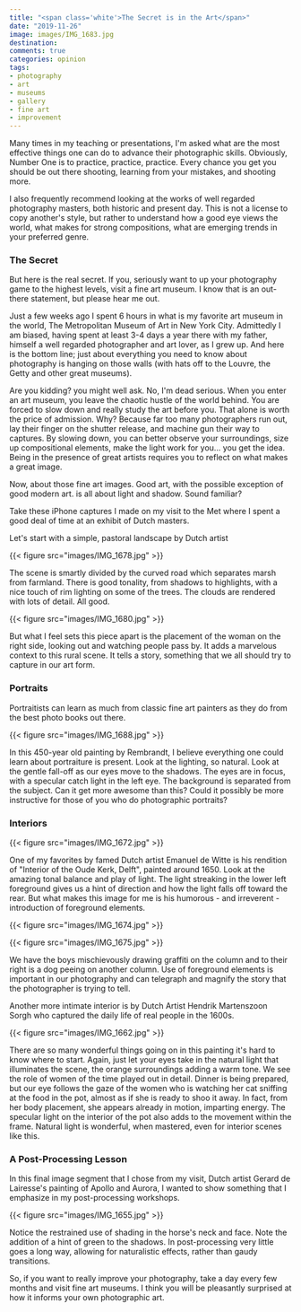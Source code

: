 ```yaml
---
title: "<span class='white'>The Secret is in the Art</span>"
date: "2019-11-26"
image: images/IMG_1683.jpg
destination:
comments: true
categories: opinion
tags:
- photography
- art
- museums
- gallery
- fine art
- improvement
---
```


Many times in my teaching or presentations, I'm asked what are the most effective things one can do to advance their photographic skills. Obviously, Number One is to practice, practice, practice. Every chance you get you should be out there shooting, learning from your mistakes, and shooting more. 

I also frequently recommend looking at the works of well regarded photography masters, both historic and present day. This is not a license to copy another's style, but rather to understand how a good eye views the world, what makes for strong compositions, what are emerging trends in your preferred genre. 

### The Secret

But here is the real secret. If you, seriously want to up your photography game to the highest levels, visit a fine art museum. I know that is an out-there statement, but please hear me out. 

Just a few weeks ago I spent 6 hours in what is my favorite art museum in the world, The Metropolitan Museum of Art in New York City. Admittedly I am biased, having spent at least 3-4 days a year there with my father, himself a well regarded photographer and art lover, as I grew up. And here is the bottom line; just about everything you need to know about photography is hanging on those walls (with hats off to the Louvre, the Getty and other great museums). 

Are you kidding? you might well ask. No, I'm dead serious. When you enter an art museum, you leave the chaotic hustle of the world behind. You are forced to slow down and really study the art before you. That alone is worth the price of admission. Why? Because far too many photographers run out, lay their finger on the shutter release, and machine gun their way to captures. By slowing down, you can better observe your surroundings, size up compositional elements, make the light work for you... you get the idea. Being in the presence of great artists requires you to reflect on what makes a great image. 

Now, about those fine art images. Good art, with the possible exception of good modern art. is all about light and shadow. Sound familiar? 

Take these iPhone captures I made on my visit to the Met where I spent a good deal of time at an exhibit of Dutch masters. 

Let's start with a simple, pastoral landscape by Dutch artist 

{{< figure src="images/IMG_1678.jpg" >}}

The scene is smartly divided by the curved road which separates marsh from farmland. There is good tonality, from shadows to highlights, with a nice touch of rim lighting on some of the trees. The clouds are rendered with lots of detail. All good. 

{{< figure src="images/IMG_1680.jpg" >}}

But what I feel sets this piece apart is the placement of the woman on the right side, looking out and watching people pass by. It adds a marvelous context to this rural scene. It tells a story, something that we all should try to capture in our art form. 


### Portraits



Portraitists can learn as much from classic fine art painters as they do from the best photo books out there. 

{{< figure src="images/IMG_1688.jpg" >}}

In this 450-year old painting by Rembrandt, I believe everything one could learn about portraiture is present. Look at the lighting, so natural. Look at the gentle fall-off as our eyes move to the shadows. The eyes are in focus, with a specular catch light in the left eye. The background is separated from the subject. Can it get more awesome than this? Could it possibly be more instructive for those of you who do photographic portraits?

### Interiors

{{< figure src="images/IMG_1672.jpg" >}}

One of my favorites by famed Dutch artist Emanuel de Witte is his rendition of "Interior of the Oude Kerk, Delft", painted around 1650. Look at the amazing tonal balance and play of light. The light streaking in the lower left foreground gives us a hint of direction and how the light falls off toward the rear. But what makes this image for me is his humorous - and irreverent - introduction of foreground elements. 

{{< figure src="images/IMG_1674.jpg" >}}

{{< figure src="images/IMG_1675.jpg" >}}

We have the boys mischievously drawing graffiti on the column and to their right is a dog peeing on another column. Use of foreground elements is important in our photography and can telegraph and magnify the story that the photographer is trying to tell.  

Another more intimate interior is by Dutch Artist Hendrik Martenszoon Sorgh who captured the daily life of real people in the 1600s. 

{{< figure src="images/IMG_1662.jpg" >}}

There are so many wonderful things going on in this painting it's hard to know where to start. Again, just let your eyes take in the natural light that illuminates the scene, the orange surroundings adding a warm tone. We see the role of women of the time played out in detail. Dinner is being prepared, but our eye follows the gaze of the women who is watching her cat sniffing at the food in the pot, almost as if she is ready to shoo it away. In fact, from her body placement, she appears already in motion, imparting energy. The specular light on the interior of the pot also adds to the movement within the frame. Natural light is wonderful, when mastered, even for interior scenes like this. 

### A Post-Processing Lesson

In this final image segment that I chose from my visit, Dutch artist Gerard de Lairesse's painting of Apollo and Aurora, I wanted to show something that I emphasize in my post-processing workshops. 

{{< figure src="images/IMG_1655.jpg" >}}

Notice the restrained use of shading in the horse's neck and face. Note the addition of a hint of green to the shadows. In post-processing very little goes a long way, allowing for naturalistic effects, rather than gaudy transitions. 

So, if you want to really improve your photography, take a day every few months and visit fine art museums. I think you will be pleasantly surprised at how it informs your own photographic art. 